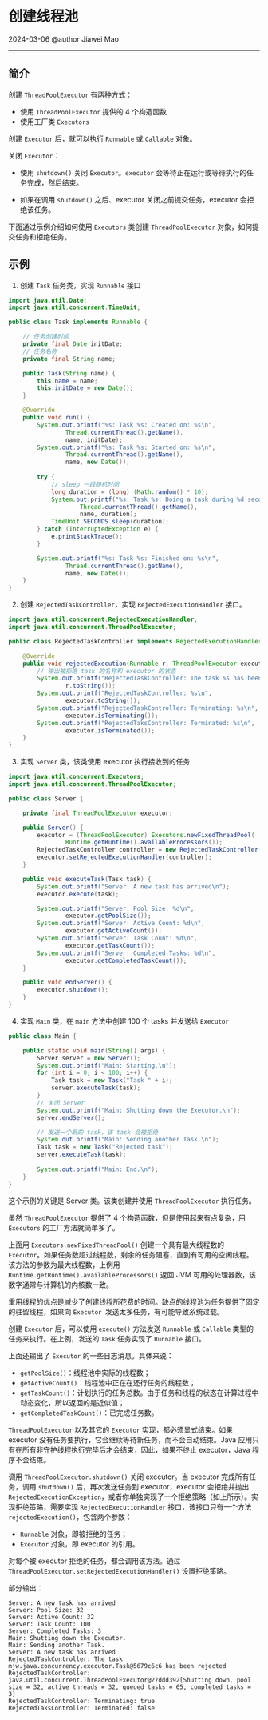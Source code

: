 # 创建线程池

2024-03-06
@author Jiawei Mao

***

## 简介

创建 `ThreadPoolExecutor` 有两种方式：

- 使用 `ThreadPoolExecutor` 提供的 4 个构造函数
- 使用工厂类 `Executors`

创建 `Executor` 后，就可以执行 `Runnable` 或 `Callable` 对象。

关闭 `Executor`：

- 使用 `shutdown()` 关闭 `Executor`。`executor` 会等待正在运行或等待执行的任务完成，然后结束。

- 如果在调用 `shutdown()` 之后、executor 关闭之前提交任务，executor 会拒绝该任务。

下面通过示例介绍如何使用 `Executors` 类创建 `ThreadPoolExecutor` 对象，如何提交任务和拒绝任务。

## 示例

1. 创建 `Task` 任务类，实现 `Runnable` 接口

```java
import java.util.Date;
import java.util.concurrent.TimeUnit;

public class Task implements Runnable {

    // 任务创建时间
    private final Date initDate;
    // 任务名称
    private final String name;

    public Task(String name) {
        this.name = name;
        this.initDate = new Date();
    }

    @Override
    public void run() {
        System.out.printf("%s: Task %s: Created on: %s\n",
                Thread.currentThread().getName(),
                name, initDate);
        System.out.printf("%s: Task %s: Started on: %s\n",
                Thread.currentThread().getName(),
                name, new Date());
        
        try {
            // sleep 一段随机时间
            long duration = (long) (Math.random() * 10);
            System.out.printf("%s: Task %s: Doing a task during %d seconds\n",
                    Thread.currentThread().getName(),
                    name, duration);
            TimeUnit.SECONDS.sleep(duration);
        } catch (InterruptedException e) {
            e.printStackTrace();
        }

        System.out.printf("%s: Task %s: Finished on: %s\n",
                Thread.currentThread().getName(),
                name, new Date());
    }
}
```

2. 创建 `RejectedTaskController`，实现 `RejectedExecutionHandler` 接口。

```java
import java.util.concurrent.RejectedExecutionHandler;
import java.util.concurrent.ThreadPoolExecutor;

public class RejectedTaskController implements RejectedExecutionHandler {

    @Override
    public void rejectedExecution(Runnable r, ThreadPoolExecutor executor) {
        // 输出被拒绝 task 的名称和 executor 的状态
        System.out.printf("RejectedTaskController: The task %s has been rejected\n",
                r.toString());
        System.out.printf("RejectedTaskController: %s\n",
                executor.toString());
        System.out.printf("RejectedTaskController: Terminating: %s\n",
                executor.isTerminating());
        System.out.printf("RejectedTaksController: Terminated: %s\n",
                executor.isTerminated());
    }
}
```

3. 实现 `Server` 类，该类使用 executor 执行接收到的任务

```java
import java.util.concurrent.Executors;
import java.util.concurrent.ThreadPoolExecutor;

public class Server {

    private final ThreadPoolExecutor executor;

    public Server() {
        executor = (ThreadPoolExecutor) Executors.newFixedThreadPool(
                Runtime.getRuntime().availableProcessors());
        RejectedTaskController controller = new RejectedTaskController();
        executor.setRejectedExecutionHandler(controller);
    }

    public void executeTask(Task task) {
        System.out.printf("Server: A new task has arrived\n");
        executor.execute(task);

        System.out.printf("Server: Pool Size: %d\n",
                executor.getPoolSize());
        System.out.printf("Server: Active Count: %d\n",
                executor.getActiveCount());
        System.out.printf("Server: Task Count: %d\n",
                executor.getTaskCount());
        System.out.printf("Server: Completed Tasks: %d\n",
                executor.getCompletedTaskCount());
    }

    public void endServer() {
        executor.shutdown();
    }
}
```

4. 实现 `Main` 类，在 `main` 方法中创建 100 个 tasks 并发送给 `Executor`

```java
public class Main {

    public static void main(String[] args) {
        Server server = new Server();
        System.out.printf("Main: Starting.\n");
        for (int i = 0; i < 100; i++) {
            Task task = new Task("Task " + i);
            server.executeTask(task);
        }
        // 关闭 Server
        System.out.printf("Main: Shutting down the Executor.\n");
        server.endServer();

        // 发送一个新的 task，该 task 会被拒绝
        System.out.printf("Main: Sending another Task.\n");
        Task task = new Task("Rejected task");
        server.executeTask(task);
        
        System.out.printf("Main: End.\n");
    }
}
```

这个示例的关键是 Server 类。该类创建并使用 `ThreadPoolExecutor` 执行任务。

虽然 `ThreadPoolExecutor` 提供了 4 个构造函数，但是使用起来有点复杂，用 `Executors` 的工厂方法就简单多了。

上面用 `Executors.newFixedThreadPool()` 创建一个具有最大线程数的 `Executor`。如果任务数超过线程数，剩余的任务阻塞，直到有可用的空闲线程。该方法的参数为最大线程数，上例用 `Runtime.getRuntime().availableProcessors()` 返回 JVM 可用的处理器数，该数字通常与计算机的内核数一致。

重用线程的优点是减少了创建线程所花费的时间。缺点的线程池为任务提供了固定的驻留线程，如果向 `Executor `发送太多任务，有可能导致系统过载。

创建 `Executor` 后，可以使用 `execute()` 方法发送 `Runnable` 或 `Callable` 类型的任务来执行。在上例，发送的 `Task` 任务实现了 `Runnable` 接口。

上面还输出了 `Executor` 的一些日志消息。具体来说：

- `getPoolSize()`：线程池中实际的线程数；
- `getActiveCount()`：线程池中正在在还行任务的线程数；
- `getTaskCount()`：计划执行的任务总数。由于任务和线程的状态在计算过程中动态变化，所以返回的是近似值；
- `getCompletedTaskCount()`：已完成任务数。

`ThreadPoolExecutor` 以及其它的 `Executor` 实现，都必须显式结束。如果 executor 没有任务要执行，它会继续等待新任务，而不会自动结束。Java 应用只有在所有非守护线程执行完毕后才会结束，因此，如果不终止 executor，Java 程序不会结束。

调用 `ThreadPoolExecutor.shutdown()` 关闭 executor。当 executor 完成所有任务，调用 `shutdown()` 后，再次发送任务到 executor，executor 会拒绝并抛出 `RejectedExecutionException`，或者你单独实现了一个拒绝策略（如上所示）。实现拒绝策略，需要实现 `RejectedExecutionHandler` 接口，该接口只有一个方法 `rejectedExecution()`，包含两个参数：

- `Runnable` 对象，即被拒绝的任务；
- `Executor` 对象，即 executor 的引用。

对每个被 executor 拒绝的任务，都会调用该方法。通过 `ThreadPoolExecutor.setRejectedExecutionHandler()` 设置拒绝策略。

部分输出：

```
Server: A new task has arrived
Server: Pool Size: 32
Server: Active Count: 32
Server: Task Count: 100
Server: Completed Tasks: 3
Main: Shutting down the Executor.
Main: Sending another Task.
Server: A new task has arrived
RejectedTaskController: The task mjw.java.concurrency.executor.Task@5679c6c6 has been rejected
RejectedTaskController: java.util.concurrent.ThreadPoolExecutor@27ddd392[Shutting down, pool size = 32, active threads = 32, queued tasks = 65, completed tasks = 3]
RejectedTaskController: Terminating: true
RejectedTaksController: Terminated: false
```

